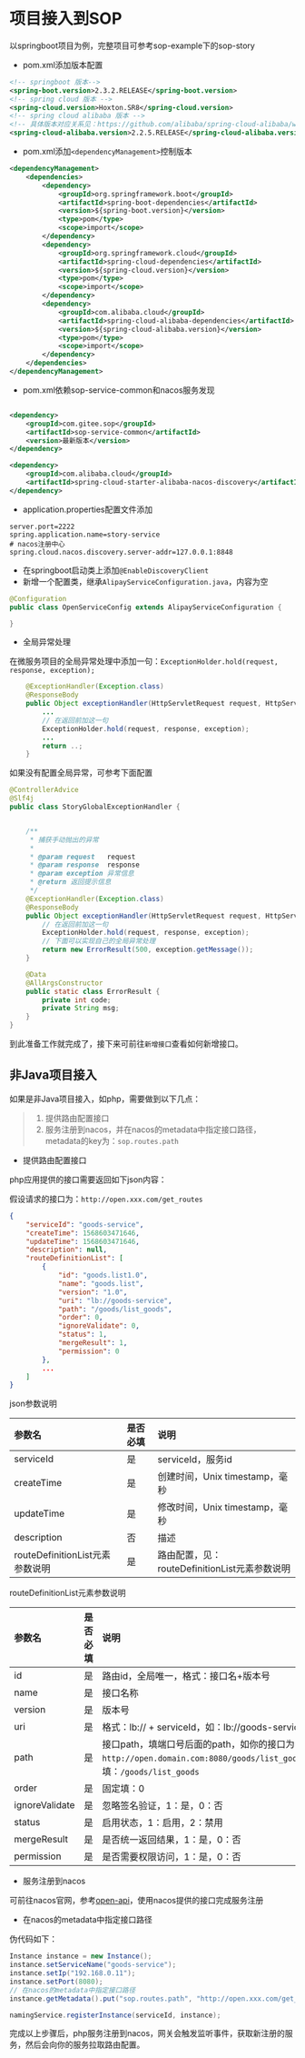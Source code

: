 # 项目接入到SOP

以springboot项目为例，完整项目可参考sop-example下的sop-story

- pom.xml添加版本配置

```xml
<!-- springboot 版本-->
<spring-boot.version>2.3.2.RELEASE</spring-boot.version>
<!-- spring cloud 版本 -->
<spring-cloud.version>Hoxton.SR8</spring-cloud.version>
<!-- spring cloud alibaba 版本 -->
<!-- 具体版本对应关系见：https://github.com/alibaba/spring-cloud-alibaba/wiki/%E7%89%88%E6%9C%AC%E8%AF%B4%E6%98%8E -->
<spring-cloud-alibaba.version>2.2.5.RELEASE</spring-cloud-alibaba.version>
```

- pom.xml添加`<dependencyManagement>`控制版本

```xml
<dependencyManagement>
    <dependencies>
        <dependency>
            <groupId>org.springframework.boot</groupId>
            <artifactId>spring-boot-dependencies</artifactId>
            <version>${spring-boot.version}</version>
            <type>pom</type>
            <scope>import</scope>
        </dependency>
        <dependency>
            <groupId>org.springframework.cloud</groupId>
            <artifactId>spring-cloud-dependencies</artifactId>
            <version>${spring-cloud.version}</version>
            <type>pom</type>
            <scope>import</scope>
        </dependency>
        <dependency>
            <groupId>com.alibaba.cloud</groupId>
            <artifactId>spring-cloud-alibaba-dependencies</artifactId>
            <version>${spring-cloud-alibaba.version}</version>
            <type>pom</type>
            <scope>import</scope>
        </dependency>
    </dependencies>
</dependencyManagement>
```

- pom.xml依赖sop-service-common和nacos服务发现

```xml

<dependency>
    <groupId>com.gitee.sop</groupId>
    <artifactId>sop-service-common</artifactId>
    <version>最新版本</version>
</dependency>

<dependency>
    <groupId>com.alibaba.cloud</groupId>
    <artifactId>spring-cloud-starter-alibaba-nacos-discovery</artifactId>
</dependency>
```

- application.properties配置文件添加

```properties
server.port=2222
spring.application.name=story-service
# nacos注册中心
spring.cloud.nacos.discovery.server-addr=127.0.0.1:8848
```

- 在springboot启动类上添加`@EnableDiscoveryClient`
- 新增一个配置类，继承`AlipayServiceConfiguration.java`，内容为空

```java
@Configuration
public class OpenServiceConfig extends AlipayServiceConfiguration {

}
```

- 全局异常处理

在微服务项目的全局异常处理中添加一句：`ExceptionHolder.hold(request, response, exception);`

```java
    @ExceptionHandler(Exception.class)
    @ResponseBody
    public Object exceptionHandler(HttpServletRequest request, HttpServletResponse response, Exception exception) {
        ...
        // 在返回前加这一句
        ExceptionHolder.hold(request, response, exception);
        ...
        return ..;
    }
```

如果没有配置全局异常，可参考下面配置

```java
@ControllerAdvice
@Slf4j
public class StoryGlobalExceptionHandler {


    /**
     * 捕获手动抛出的异常
     *
     * @param request   request
     * @param response  response
     * @param exception 异常信息
     * @return 返回提示信息
     */
    @ExceptionHandler(Exception.class)
    @ResponseBody
    public Object exceptionHandler(HttpServletRequest request, HttpServletResponse response, Exception exception) {
        // 在返回前加这一句
        ExceptionHolder.hold(request, response, exception);
        // 下面可以实现自己的全局异常处理
        return new ErrorResult(500, exception.getMessage());
    }

    @Data
    @AllArgsConstructor
    public static class ErrorResult {
        private int code;
        private String msg;
    }
}
```

到此准备工作就完成了，接下来可前往`新增接口`查看如何新增接口。

## 非Java项目接入

如果是非Java项目接入，如php，需要做到以下几点：

> 1. 提供路由配置接口
> 2. 服务注册到nacos，并在nacos的metadata中指定接口路径，metadata的key为：`sop.routes.path`


- 提供路由配置接口

php应用提供的接口需要返回如下json内容：

假设请求的接口为：`http://open.xxx.com/get_routes`

```json
{
    "serviceId": "goods-service",
    "createTime": 1568603471646,
    "updateTime": 1568603471646,
    "description": null,
    "routeDefinitionList": [
        {
            "id": "goods.list1.0",
            "name": "goods.list",
            "version": "1.0",
            "uri": "lb://goods-service",
            "path": "/goods/list_goods",
            "order": 0,
            "ignoreValidate": 0,
            "status": 1,
            "mergeResult": 1,
            "permission": 0
        },
        ...
    ]
}
```

json参数说明

|参数名|是否必填|说明|
|:----|:----|:----|
|serviceId |是|serviceId，服务id |
|createTime |是|创建时间，Unix timestamp，毫秒 |
|updateTime |是|修改时间，Unix timestamp，毫秒 |
|description|否|描述|
|routeDefinitionList元素参数说明|是|路由配置，见：routeDefinitionList元素参数说明|

routeDefinitionList元素参数说明

|参数名|是否必填|说明|
|:----|:----|:----|
|id |是|路由id，全局唯一，格式：接口名+版本号 |
|name|是|接口名称|
|version|是|版本号|
|uri|是|格式：lb:// + serviceId，如：lb://goods-service|
|path|是|接口path，填端口号后面的path，如你的接口为`http://open.domain.com:8080/goods/list_goods`，填：`/goods/list_goods`|
|order|是|固定填：0|
|ignoreValidate|是|忽略签名验证，1：是，0：否|
|status|是|启用状态，1：启用，2：禁用|
|mergeResult|是|是否统一返回结果，1：是，0：否|
|permission|是|是否需要权限访问，1：是，0：否|

- 服务注册到nacos

可前往nacos官网，参考[open-api](https://nacos.io/zh-cn/docs/open-api.html)，使用nacos提供的接口完成服务注册


- 在nacos的metadata中指定接口路径

伪代码如下：

```java
Instance instance = new Instance();
instance.setServiceName("goods-service");
instance.setIp("192.168.0.11");
instance.setPort(8080);
// 在nacos的metadata中指定接口路径
instance.getMetadata().put("sop.routes.path", "http://open.xxx.com/get_routes");

namingService.registerInstance(serviceId, instance);
```

完成以上步骤后，php服务注册到nacos，网关会触发监听事件，获取新注册的服务，然后会向你的服务拉取路由配置。